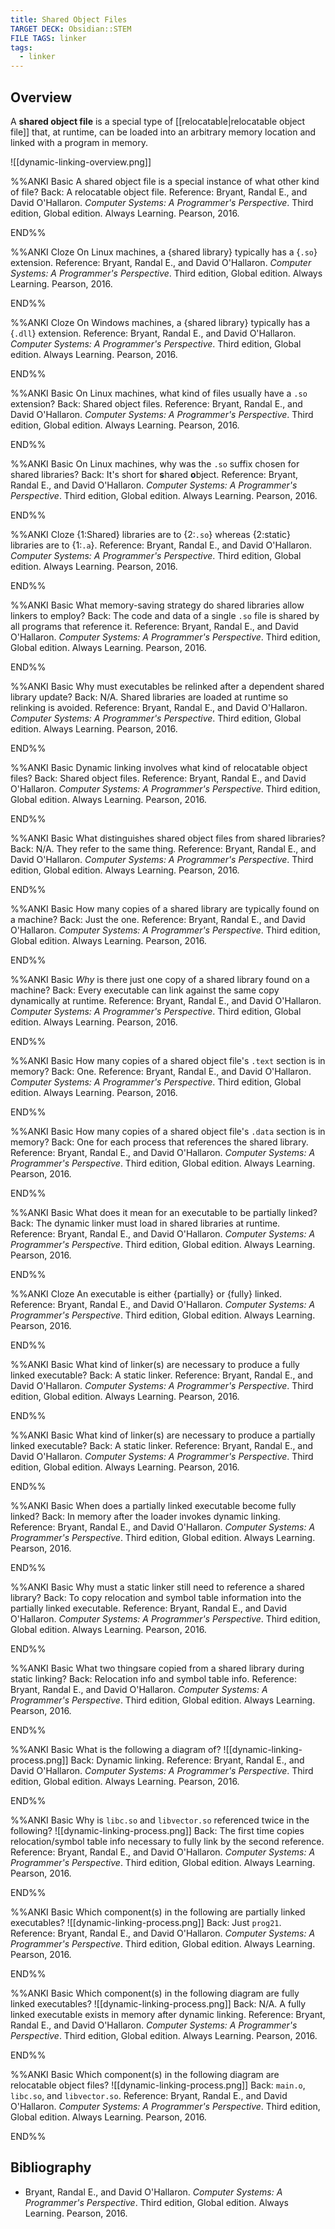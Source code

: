 ```yaml
---
title: Shared Object Files
TARGET DECK: Obsidian::STEM
FILE TAGS: linker
tags:
  - linker
---
```


## Overview

A **shared object file** is a special type of [[relocatable|relocatable object file]] that, at runtime, can be loaded into an arbitrary memory location and linked with a program in memory.

![[dynamic-linking-overview.png]]

%%ANKI
Basic
A shared object file is a special instance of what other kind of file?
Back: A relocatable object file.
Reference: Bryant, Randal E., and David O'Hallaron. *Computer Systems: A Programmer's Perspective*. Third edition, Global edition. Always Learning. Pearson, 2016.
<!--ID: 1741822671229-->
END%%

%%ANKI
Cloze
On Linux machines, a {shared library} typically has a {`.so`} extension.
Reference: Bryant, Randal E., and David O'Hallaron. *Computer Systems: A Programmer's Perspective*. Third edition, Global edition. Always Learning. Pearson, 2016.
<!--ID: 1741822671230-->
END%%

%%ANKI
Cloze
On Windows machines, a {shared library} typically has a {`.dll`} extension.
Reference: Bryant, Randal E., and David O'Hallaron. *Computer Systems: A Programmer's Perspective*. Third edition, Global edition. Always Learning. Pearson, 2016.
<!--ID: 1741822671231-->
END%%

%%ANKI
Basic
On Linux machines, what kind of files usually have a `.so` extension?
Back: Shared object files.
Reference: Bryant, Randal E., and David O'Hallaron. *Computer Systems: A Programmer's Perspective*. Third edition, Global edition. Always Learning. Pearson, 2016.
<!--ID: 1741822671232-->
END%%

%%ANKI
Basic
On Linux machines, why was the `.so` suffix chosen for shared libraries?
Back: It's short for **s**hared **o**bject.
Reference: Bryant, Randal E., and David O'Hallaron. *Computer Systems: A Programmer's Perspective*. Third edition, Global edition. Always Learning. Pearson, 2016.
<!--ID: 1741822671233-->
END%%

%%ANKI
Cloze
{1:Shared} libraries are to {2:`.so`} whereas {2:static} libraries are to {1:`.a`}.
Reference: Bryant, Randal E., and David O'Hallaron. *Computer Systems: A Programmer's Perspective*. Third edition, Global edition. Always Learning. Pearson, 2016.
<!--ID: 1741822671234-->
END%%

%%ANKI
Basic
What memory-saving strategy do shared libraries allow linkers to employ?
Back: The code and data of a single `.so` file is shared by all programs that reference it.
Reference: Bryant, Randal E., and David O'Hallaron. *Computer Systems: A Programmer's Perspective*. Third edition, Global edition. Always Learning. Pearson, 2016.
<!--ID: 1741822671235-->
END%%

%%ANKI
Basic
Why must executables be relinked after a dependent shared library update?
Back: N/A. Shared libraries are loaded at runtime so relinking is avoided.
Reference: Bryant, Randal E., and David O'Hallaron. *Computer Systems: A Programmer's Perspective*. Third edition, Global edition. Always Learning. Pearson, 2016.
<!--ID: 1741822671236-->
END%%

%%ANKI
Basic
Dynamic linking involves what kind of relocatable object files?
Back: Shared object files.
Reference: Bryant, Randal E., and David O'Hallaron. *Computer Systems: A Programmer's Perspective*. Third edition, Global edition. Always Learning. Pearson, 2016.
<!--ID: 1741822671237-->
END%%

%%ANKI
Basic
What distinguishes shared object files from shared libraries?
Back: N/A. They refer to the same thing.
Reference: Bryant, Randal E., and David O'Hallaron. *Computer Systems: A Programmer's Perspective*. Third edition, Global edition. Always Learning. Pearson, 2016.
<!--ID: 1741822671238-->
END%%

%%ANKI
Basic
How many copies of a shared library are typically found on a machine?
Back: Just the one.
Reference: Bryant, Randal E., and David O'Hallaron. *Computer Systems: A Programmer's Perspective*. Third edition, Global edition. Always Learning. Pearson, 2016.
<!--ID: 1741822671239-->
END%%

%%ANKI
Basic
*Why* is there just one copy of a shared library found on a machine?
Back: Every executable can link against the same copy dynamically at runtime.
Reference: Bryant, Randal E., and David O'Hallaron. *Computer Systems: A Programmer's Perspective*. Third edition, Global edition. Always Learning. Pearson, 2016.
<!--ID: 1741822671240-->
END%%

%%ANKI
Basic
How many copies of a shared object file's `.text` section is in memory?
Back: One.
Reference: Bryant, Randal E., and David O'Hallaron. *Computer Systems: A Programmer's Perspective*. Third edition, Global edition. Always Learning. Pearson, 2016.
<!--ID: 1741822671241-->
END%%

%%ANKI
Basic
How many copies of a shared object file's `.data` section is in memory?
Back: One for each process that references the shared library.
Reference: Bryant, Randal E., and David O'Hallaron. *Computer Systems: A Programmer's Perspective*. Third edition, Global edition. Always Learning. Pearson, 2016.
<!--ID: 1741822671242-->
END%%

%%ANKI
Basic
What does it mean for an executable to be partially linked?
Back: The dynamic linker must load in shared libraries at runtime.
Reference: Bryant, Randal E., and David O'Hallaron. *Computer Systems: A Programmer's Perspective*. Third edition, Global edition. Always Learning. Pearson, 2016.
<!--ID: 1741823727633-->
END%%

%%ANKI
Cloze
An executable is either {partially} or {fully} linked.
Reference: Bryant, Randal E., and David O'Hallaron. *Computer Systems: A Programmer's Perspective*. Third edition, Global edition. Always Learning. Pearson, 2016.
<!--ID: 1741823727636-->
END%%

%%ANKI
Basic
What kind of linker(s) are necessary to produce a fully linked executable?
Back: A static linker.
Reference: Bryant, Randal E., and David O'Hallaron. *Computer Systems: A Programmer's Perspective*. Third edition, Global edition. Always Learning. Pearson, 2016.
<!--ID: 1741823727637-->
END%%

%%ANKI
Basic
What kind of linker(s) are necessary to produce a partially linked executable?
Back: A static linker.
Reference: Bryant, Randal E., and David O'Hallaron. *Computer Systems: A Programmer's Perspective*. Third edition, Global edition. Always Learning. Pearson, 2016.
<!--ID: 1741823727638-->
END%%

%%ANKI
Basic
When does a partially linked executable become fully linked?
Back: In memory after the loader invokes dynamic linking.
Reference: Bryant, Randal E., and David O'Hallaron. *Computer Systems: A Programmer's Perspective*. Third edition, Global edition. Always Learning. Pearson, 2016.
<!--ID: 1741823727639-->
END%%

%%ANKI
Basic
Why must a static linker still need to reference a shared library?
Back: To copy relocation and symbol table information into the partially linked executable.
Reference: Bryant, Randal E., and David O'Hallaron. *Computer Systems: A Programmer's Perspective*. Third edition, Global edition. Always Learning. Pearson, 2016.
<!--ID: 1741823727640-->
END%%

%%ANKI
Basic
What two thingsare copied from a shared library during static linking?
Back: Relocation info and symbol table info.
Reference: Bryant, Randal E., and David O'Hallaron. *Computer Systems: A Programmer's Perspective*. Third edition, Global edition. Always Learning. Pearson, 2016.
<!--ID: 1741823727641-->
END%%

%%ANKI
Basic
What is the following a diagram of?
![[dynamic-linking-process.png]]
Back: Dynamic linking.
Reference: Bryant, Randal E., and David O'Hallaron. *Computer Systems: A Programmer's Perspective*. Third edition, Global edition. Always Learning. Pearson, 2016.
<!--ID: 1741823727642-->
END%%

%%ANKI
Basic
Why is `libc.so` and `libvector.so` referenced twice in the following?
![[dynamic-linking-process.png]]
Back: The first time copies relocation/symbol table info necessary to fully link by the second reference.
Reference: Bryant, Randal E., and David O'Hallaron. *Computer Systems: A Programmer's Perspective*. Third edition, Global edition. Always Learning. Pearson, 2016.
<!--ID: 1741823727643-->
END%%

%%ANKI
Basic
Which component(s) in the following are partially linked executables?
![[dynamic-linking-process.png]]
Back: Just `prog21`.
Reference: Bryant, Randal E., and David O'Hallaron. *Computer Systems: A Programmer's Perspective*. Third edition, Global edition. Always Learning. Pearson, 2016.
<!--ID: 1741823727644-->
END%%

%%ANKI
Basic
Which component(s) in the following diagram are fully linked executables?
![[dynamic-linking-process.png]]
Back: N/A. A fully linked executable exists in memory after dynamic linking.
Reference: Bryant, Randal E., and David O'Hallaron. *Computer Systems: A Programmer's Perspective*. Third edition, Global edition. Always Learning. Pearson, 2016.
<!--ID: 1741823727645-->
END%%

%%ANKI
Basic
Which component(s) in the following diagram are relocatable object files?
![[dynamic-linking-process.png]]
Back: `main.o`, `libc.so`, and `libvector.so`.
Reference: Bryant, Randal E., and David O'Hallaron. *Computer Systems: A Programmer's Perspective*. Third edition, Global edition. Always Learning. Pearson, 2016.
<!--ID: 1741823727646-->
END%%

## Bibliography

* Bryant, Randal E., and David O'Hallaron. *Computer Systems: A Programmer's Perspective*. Third edition, Global edition. Always Learning. Pearson, 2016.